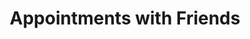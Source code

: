---
title: "Appointments with Friends"
url: /beccles/appointments-with-friends/
shop: hairdresser
---